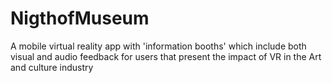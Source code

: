 # NigthofMuseum
A mobile virtual reality app with 'information booths' which include both visual and audio feedback for users that present the impact of VR in the  Art and culture industry
